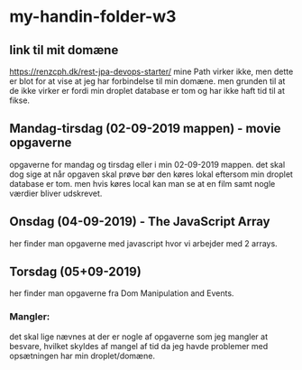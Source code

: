 
# my-handin-folder-w3
## link til mit domæne
https://renzcph.dk/rest-jpa-devops-starter/ 
mine Path virker ikke, men dette er blot for at vise at jeg har forbindelse til min domæne. 
men grunden til at de ikke virker er fordi min droplet database er tom og har ikke haft tid  til at fikse. 


## Mandag-tirsdag (02-09-2019 mappen) - movie opgaverne
opgaverne for mandag og tirsdag eller i min 02-09-2019 mappen. 
det skal dog sige at når opgaven skal prøve bør den køres lokal eftersom min droplet database er tom. men hvis køres local kan man
se at en film samt nogle værdier bliver udskrevet. 


## Onsdag (04-09-2019) - The JavaScript Array
her finder man opgaverne med javascript hvor vi arbejder med 2 arrays. 

## Torsdag (05+09-2019)
her finder man opgaverne fra Dom Manipulation and Events.


### Mangler:
det skal lige nævnes at der er nogle af opgaverne som jeg mangler at besvare, hvilket skyldes af mangel af tid da jeg havde
problemer med opsætningen har min droplet/domæne. 


